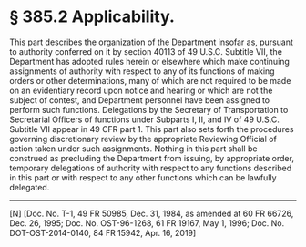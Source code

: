 # § 385.2   Applicability.

This part describes the organization of the Department insofar as, pursuant to authority conferred on it by section 40113 of 49 U.S.C. Subtitle VII, the Department has adopted rules herein or elsewhere which make continuing assignments of authority with respect to any of its functions of making orders or other determinations, many of which are not required to be made on an evidentiary record upon notice and hearing or which are not the subject of contest, and Department personnel have been assigned to perform such functions. Delegations by the Secretary of Transportation to Secretarial Officers of functions under Subparts I, II, and IV of 49 U.S.C. Subtitle VII appear in 49 CFR part 1. This part also sets forth the procedures governing discretionary review by the appropriate Reviewing Official of action taken under such assignments. Nothing in this part shall be construed as precluding the Department from issuing, by appropriate order, temporary delegations of authority with respect to any functions described in this part or with respect to any other functions which can be lawfully delegated. 



---

[N] [Doc. No. T-1, 49 FR 50985, Dec. 31, 1984, as amended at 60 FR 66726, Dec. 26, 1995; Doc. No. OST-96-1268, 61 FR 19167, May 1, 1996; Doc. No. DOT-OST-2014-0140, 84 FR 15942, Apr. 16, 2019]




